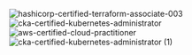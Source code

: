 ![hashicorp-certified-terraform-associate-003](https://github.com/yungserge/yungserge/assets/128556285/8292cc84-abf2-4970-8f5d-fecf07e941cc)
![cka-certified-kubernetes-administrator](https://github.com/yungserge/yungserge/assets/128556285/086cfbcc-4cb9-44e0-9158-0841ab3ad89a)
![aws-certified-cloud-practitioner](https://github.com/yungserge/yungserge/assets/128556285/912bd68a-f21a-4b1e-ba85-d9722aa9cdd9)
![cka-certified-kubernetes-administrator (1)](https://github.com/yungserge/yungserge/assets/128556285/7037fc5d-7b4d-41b5-8554-a27cc3e36796)
